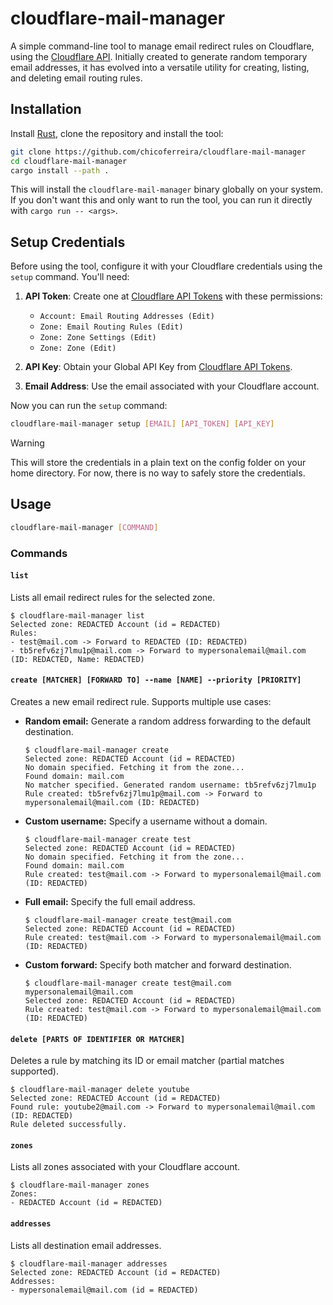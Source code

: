 # cloudflare-mail-manager

A simple command-line tool to manage email redirect rules on Cloudflare, using
the [Cloudflare API](https://developers.cloudflare.com/api/).
Initially created to generate random temporary email addresses, it has evolved into a versatile utility for creating,
listing, and deleting email routing rules.

## Installation

Install [Rust](https://www.rust-lang.org/), clone the repository and install the tool:

```bash
git clone https://github.com/chicoferreira/cloudflare-mail-manager
cd cloudflare-mail-manager
cargo install --path .
```

This will install the `cloudflare-mail-manager` binary globally on your system.
If you don't want this and only want to run the tool, you can run it directly with `cargo run -- <args>`.

## Setup Credentials

Before using the tool, configure it with your Cloudflare credentials using the `setup` command. You'll need:

1. **API Token**: Create one at [Cloudflare API Tokens](https://dash.cloudflare.com/profile/api-tokens) with these
   permissions:
    - `Account: Email Routing Addresses (Edit)`
    - `Zone: Email Routing Rules (Edit)`
    - `Zone: Zone Settings (Edit)`
    - `Zone: Zone (Edit)`

2. **API Key**: Obtain your Global API Key from [Cloudflare API Tokens](https://dash.cloudflare.com/profile/api-tokens).

3. **Email Address**: Use the email associated with your Cloudflare account.

Now you can run the `setup` command:

```bash
cloudflare-mail-manager setup [EMAIL] [API_TOKEN] [API_KEY]
```

> [!WARNING]  
> This will store the credentials in a plain text on the config folder on your home directory.
> For now, there is no way to safely store the credentials.

## Usage

```bash
cloudflare-mail-manager [COMMAND]
```

### Commands

#### `list`

Lists all email redirect rules for the selected zone.

```
$ cloudflare-mail-manager list
Selected zone: REDACTED Account (id = REDACTED)
Rules:
- test@mail.com -> Forward to REDACTED (ID: REDACTED)
- tb5refv6zj7lmu1p@mail.com -> Forward to mypersonalemail@mail.com (ID: REDACTED, Name: REDACTED)
```

#### `create [MATCHER] [FORWARD TO] --name [NAME] --priority [PRIORITY]`

Creates a new email redirect rule. Supports multiple use cases:

- **Random email:** Generate a random address forwarding to the default destination.
    ```
    $ cloudflare-mail-manager create
    Selected zone: REDACTED Account (id = REDACTED)
    No domain specified. Fetching it from the zone...
    Found domain: mail.com
    No matcher specified. Generated random username: tb5refv6zj7lmu1p
    Rule created: tb5refv6zj7lmu1p@mail.com -> Forward to mypersonalemail@mail.com (ID: REDACTED)
    ```
- **Custom username:** Specify a username without a domain.
    ```
    $ cloudflare-mail-manager create test
    Selected zone: REDACTED Account (id = REDACTED)
    No domain specified. Fetching it from the zone...
    Found domain: mail.com
    Rule created: test@mail.com -> Forward to mypersonalemail@mail.com (ID: REDACTED)
    ```
- **Full email:** Specify the full email address.
    ```
    $ cloudflare-mail-manager create test@mail.com
    Selected zone: REDACTED Account (id = REDACTED)
    Rule created: test@mail.com -> Forward to mypersonalemail@mail.com (ID: REDACTED)
    ```
- **Custom forward:** Specify both matcher and forward destination.
    ```
    $ cloudflare-mail-manager create test@mail.com mypersonalemail@mail.com
    Selected zone: REDACTED Account (id = REDACTED)
    Rule created: test@mail.com -> Forward to mypersonalemail@mail.com (ID: REDACTED)
    ```

#### `delete [PARTS OF IDENTIFIER OR MATCHER]`

Deletes a rule by matching its ID or email matcher (partial matches supported).

  ```
  $ cloudflare-mail-manager delete youtube
  Selected zone: REDACTED Account (id = REDACTED)
  Found rule: youtube2@mail.com -> Forward to mypersonalemail@mail.com (ID: REDACTED)
  Rule deleted successfully.
  ```

#### `zones`

Lists all zones associated with your Cloudflare account.

  ```
  $ cloudflare-mail-manager zones
  Zones:
  - REDACTED Account (id = REDACTED)
  ```

#### `addresses`

Lists all destination email addresses.

  ```
  $ cloudflare-mail-manager addresses
  Selected zone: REDACTED Account (id = REDACTED)
  Addresses:
  - mypersonalemail@mail.com (id = REDACTED)
  ```
